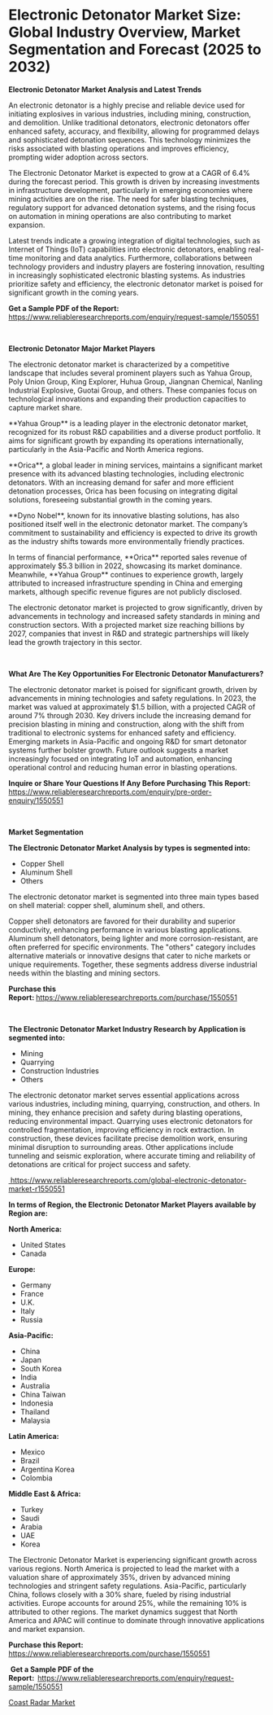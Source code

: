 <p><h1>Electronic Detonator Market Size: Global Industry Overview, Market Segmentation and Forecast (2025 to 2032)</h1></p><p><strong>Electronic Detonator Market Analysis and Latest Trends</strong></p>
<p><p>An electronic detonator is a highly precise and reliable device used for initiating explosives in various industries, including mining, construction, and demolition. Unlike traditional detonators, electronic detonators offer enhanced safety, accuracy, and flexibility, allowing for programmed delays and sophisticated detonation sequences. This technology minimizes the risks associated with blasting operations and improves efficiency, prompting wider adoption across sectors.</p><p>The Electronic Detonator Market is expected to grow at a CAGR of 6.4% during the forecast period. This growth is driven by increasing investments in infrastructure development, particularly in emerging economies where mining activities are on the rise. The need for safer blasting techniques, regulatory support for advanced detonation systems, and the rising focus on automation in mining operations are also contributing to market expansion.</p><p>Latest trends indicate a growing integration of digital technologies, such as Internet of Things (IoT) capabilities into electronic detonators, enabling real-time monitoring and data analytics. Furthermore, collaborations between technology providers and industry players are fostering innovation, resulting in increasingly sophisticated electronic blasting systems. As industries prioritize safety and efficiency, the electronic detonator market is poised for significant growth in the coming years.</p></p>
<p><strong>Get a Sample PDF of the Report:&nbsp;</strong> <a href="https://www.reliableresearchreports.com/enquiry/request-sample/1550551?utm_campaign=2203&utm_medium=2&utm_source=Github&utm_content=ia&utm_term=16022025&utm_id=electronic-detonator">https://www.reliableresearchreports.com/enquiry/request-sample/1550551</a></p>
<p>&nbsp;</p>
<p><strong>Electronic Detonator Major Market Players</strong></p>
<p><p>The electronic detonator market is characterized by a competitive landscape that includes several prominent players such as Yahua Group, Poly Union Group, King Explorer, Huhua Group, Jiangnan Chemical, Nanling Industrial Explosive, Guotai Group, and others. These companies focus on technological innovations and expanding their production capacities to capture market share.</p><p>**Yahua Group** is a leading player in the electronic detonator market, recognized for its robust R&D capabilities and a diverse product portfolio. It aims for significant growth by expanding its operations internationally, particularly in the Asia-Pacific and North America regions. </p><p>**Orica**, a global leader in mining services, maintains a significant market presence with its advanced blasting technologies, including electronic detonators. With an increasing demand for safer and more efficient detonation processes, Orica has been focusing on integrating digital solutions, foreseeing substantial growth in the coming years.</p><p>**Dyno Nobel**, known for its innovative blasting solutions, has also positioned itself well in the electronic detonator market. The company’s commitment to sustainability and efficiency is expected to drive its growth as the industry shifts towards more environmentally friendly practices.</p><p>In terms of financial performance, **Orica** reported sales revenue of approximately $5.3 billion in 2022, showcasing its market dominance. Meanwhile, **Yahua Group** continues to experience growth, largely attributed to increased infrastructure spending in China and emerging markets, although specific revenue figures are not publicly disclosed.</p><p>The electronic detonator market is projected to grow significantly, driven by advancements in technology and increased safety standards in mining and construction sectors. With a projected market size reaching billions by 2027, companies that invest in R&D and strategic partnerships will likely lead the growth trajectory in this sector.</p></p>
<p>&nbsp;</p>
<p><strong>What Are The Key Opportunities For Electronic Detonator Manufacturers?</strong></p>
<p><p>The electronic detonator market is poised for significant growth, driven by advancements in mining technologies and safety regulations. In 2023, the market was valued at approximately $1.5 billion, with a projected CAGR of around 7% through 2030. Key drivers include the increasing demand for precision blasting in mining and construction, along with the shift from traditional to electronic systems for enhanced safety and efficiency. Emerging markets in Asia-Pacific and ongoing R&D for smart detonator systems further bolster growth. Future outlook suggests a market increasingly focused on integrating IoT and automation, enhancing operational control and reducing human error in blasting operations.</p></p>
<p><strong>Inquire or Share Your Questions If Any Before Purchasing This Report:</strong> <a href="https://www.reliableresearchreports.com/enquiry/pre-order-enquiry/1550551?utm_campaign=2203&utm_medium=2&utm_source=Github&utm_content=ia&utm_term=16022025&utm_id=electronic-detonator">https://www.reliableresearchreports.com/enquiry/pre-order-enquiry/1550551</a></p>
<p>&nbsp;</p>
<p><strong>Market Segmentation</strong></p>
<p><strong>The Electronic Detonator Market Analysis by types is segmented into:</strong></p>
<p><ul><li>Copper Shell</li><li>Aluminum Shell</li><li>Others</li></ul></p>
<p><p>The electronic detonator market is segmented into three main types based on shell material: copper shell, aluminum shell, and others. </p><p>Copper shell detonators are favored for their durability and superior conductivity, enhancing performance in various blasting applications. Aluminum shell detonators, being lighter and more corrosion-resistant, are often preferred for specific environments. The "others" category includes alternative materials or innovative designs that cater to niche markets or unique requirements. Together, these segments address diverse industrial needs within the blasting and mining sectors.</p></p>
<p><strong>Purchase this Report:&nbsp;</strong><a href="https://www.reliableresearchreports.com/purchase/1550551?utm_campaign=2203&utm_medium=2&utm_source=Github&utm_content=ia&utm_term=16022025&utm_id=electronic-detonator">https://www.reliableresearchreports.com/purchase/1550551</a></p>
<p>&nbsp;</p>
<p><strong>The Electronic Detonator Market Industry Research by Application is segmented into:</strong></p>
<p><ul><li>Mining</li><li>Quarrying</li><li>Construction Industries</li><li>Others</li></ul></p>
<p><p>The electronic detonator market serves essential applications across various industries, including mining, quarrying, construction, and others. In mining, they enhance precision and safety during blasting operations, reducing environmental impact. Quarrying uses electronic detonators for controlled fragmentation, improving efficiency in rock extraction. In construction, these devices facilitate precise demolition work, ensuring minimal disruption to surrounding areas. Other applications include tunneling and seismic exploration, where accurate timing and reliability of detonations are critical for project success and safety.</p></p>
<p><a href="https://www.reliableresearchreports.com/global-electronic-detonator-market-r1550551?utm_campaign=2203&utm_medium=2&utm_source=Github&utm_content=ia&utm_term=16022025&utm_id=electronic-detonator">&nbsp;https://www.reliableresearchreports.com/global-electronic-detonator-market-r1550551</a></p>
<p><strong>In terms of Region, the Electronic Detonator Market Players available by Region are:</strong></p>
<p>
    <p> <strong> North America: </strong>
        <ul>
            <li>United States</li>
            <li>Canada</li>
        </ul>
        </p> 
    <p> <strong> Europe: </strong>
        <ul>
            <li>Germany</li>
            <li>France</li>
            <li>U.K.</li>
            <li>Italy</li>
            <li>Russia</li>
        </ul>
        </p> 
    <p> <strong> Asia-Pacific: </strong>
        <ul>
            <li>China</li>
            <li>Japan</li>
            <li>South Korea</li>
            <li>India</li>
            <li>Australia</li>
            <li>China Taiwan</li>
            <li>Indonesia</li>
            <li>Thailand</li>
            <li>Malaysia</li>
        </ul>
        </p> 
    <p> <strong> Latin America: </strong>
        <ul>
            <li>Mexico</li>
            <li>Brazil</li>
            <li>Argentina Korea</li>
            <li>Colombia</li>
        </ul>
        </p> 
    <p> <strong> Middle East & Africa: </strong>
        <ul>
            <li>Turkey</li>
            <li>Saudi</li>
            <li>Arabia</li>
            <li>UAE</li>
            <li>Korea</li>
        </ul>
    </p>
    </p>
<p><p>The Electronic Detonator Market is experiencing significant growth across various regions. North America is projected to lead the market with a valuation share of approximately 35%, driven by advanced mining technologies and stringent safety regulations. Asia-Pacific, particularly China, follows closely with a 30% share, fueled by rising industrial activities. Europe accounts for around 25%, while the remaining 10% is attributed to other regions. The market dynamics suggest that North America and APAC will continue to dominate through innovative applications and market expansion.</p></p>
<p><strong>Purchase this Report: </strong><a href="https://www.reliableresearchreports.com/purchase/1550551?utm_campaign=2203&utm_medium=2&utm_source=Github&utm_content=ia&utm_term=16022025&utm_id=electronic-detonator">https://www.reliableresearchreports.com/purchase/1550551</a></p>
<p>&nbsp;<strong>Get a Sample PDF of the Report:&nbsp;&nbsp;</strong><a href="https://www.reliableresearchreports.com/enquiry/request-sample/1550551?utm_campaign=2203&utm_medium=2&utm_source=Github&utm_content=ia&utm_term=16022025&utm_id=electronic-detonator">https://www.reliableresearchreports.com/enquiry/request-sample/1550551</a></p>
<p><strong></strong></p>
<p><p><a href="https://github.com/HobertDavis43/Market-Research-Report-List-1/blob/main/coast-radar-market.md?utm_campaign=2203&utm_medium=2&utm_source=Github&utm_content=ia&utm_term=16022025&utm_id=electronic-detonator">Coast Radar Market</a></p></p>